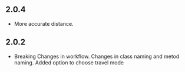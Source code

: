 
## 2.0.4

* More accurate distance. 

## 2.0.2

* Breaking Changes in workflow.
  Changes in class naming and metod naming.
  Added option to choose travel mode

